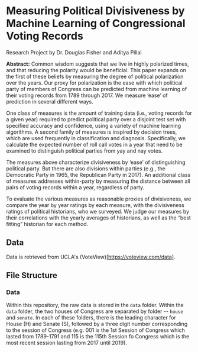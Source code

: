 # Measuring Political Divisiveness by Machine Learning of Congressional Voting Records
Research Project by Dr. Douglas Fisher and Aditya Pillai

**Abstract:** Common wisdom suggests that we live in highly polarized times, and that reducing the polarity would be beneficial. This paper expands on the first of these beliefs by measuring the degree of political polarization over the years. Our proxy for polarization is the ease with which political party of members of Congress can be predicted from machine learning of their voting records from 1789 through 2017. We measure ‘ease’ of prediction in several different ways.

One class of measures is the amount of training data (i.e., voting records for a given year) required to predict political party over a disjoint test set with specified accuracy and confidence, using a variety of machine learning algorithms. A second family of measures is inspired by decision trees, which are used frequently in classification and diagnosis. Specifically, we calculate the expected number of roll call votes in a year that need to be examined to distinguish political parties from yay and nay votes. 

The measures above characterize divisiveness by ‘ease’ of distinguishing political party. But there are also divisions within parties (e.g., the Democratic Party in 1965, the Republican Party in 2017). An additional class of measures addresses within-party by measuring the distance between all pairs of voting records within a year, regardless of party.

To evaluate the various measures as reasonable proxies of divisiveness, we compare the year by year ratings by each measure, with the divisiveness ratings of political historians, who we surveyed. We judge our measures by their correlations with the yearly averages of historians, as well as the “best fitting” historian for each method.


## Data

Data is retrieved from UCLA's (VoteView)[https://voteview.com/data].

## File Structure

### Data

Within this repository, the raw data is stored in the `data` folder. Within the `data` folder, the two houses of Congress are separated by folder -- `house` and `senate`. In each of these folders, there is the leading character for House (H) and Senate (S), followed by a three digit number corresponding to the session of Congress (e.g. 001 is the 1st Session of Congress which lasted from 1789-1791 and 115 is the 115th Session fo Congress which is the most recent session lasting from 2017 until 2019).

